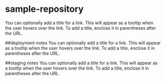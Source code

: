 # sample-repository
You can optionally add a title for a link. This will appear as a tooltip when the user hovers over the link. To add a title, enclose it in parentheses after the URL.

##deployment notes
You can optionally add a title for a link. This will appear as a tooltip when the user hovers over the link. To add a title, enclose it in parentheses after the URL.

##staging notes
You can optionally add a title for a link. This will appear as a tooltip when the user hovers over the link. To add a title, enclose it in parentheses after the URL.
